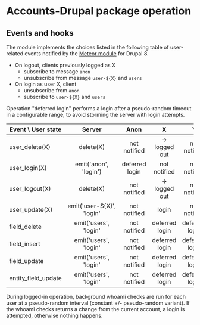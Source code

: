 # Accounts-Drupal package operation

## Events and hooks

The module implements the choices listed in the following table of user-related
events notified by the [Meteor module] for Drupal 8.

[Meteor module]: https://github.com/FGM/meteor

* On logout, clients previously logged as X
  * subscribe to message `anon`
  * unsubscribe from message `user-${X}` and `users`
* On login as user X, client
  * unsubscribe from `anon`
  * subscribe to `user-${X}` and `users`

Operation "deferred login" performs a login after a pseudo-random timeout in a
configurable range, to avoid storming the server with login attempts.

Event \ User state  | Server                    | Anon           | X              | Y              |
--------------------|:-------------------------:|:--------------:|:--------------:|:--------------:|
user_delete(X)      | delete(X)                 | not notified   | → logged out   | not notified   |
user_login(X)       | emit('anon', 'login')     | deferred login | not notified   | not notified   |
user_logout(X)      | delete(X)                 | not notified   | → logged out   | not notified   |
user_update(X)      | emit('user-${X}', 'login' | not notified   | login          | not notified   |
field_delete        | emit('users', 'login'     | not notified   | deferred login | deferred login |
field_insert        | emit('users', 'login'     | not notified   | deferred login | deferred login |
field_update        | emit('users', 'login'     | not notified   | deferred login | deferred login |
entity_field_update | emit('users', 'login'     | not notified   | deferred login | deferred login |

During logged-in operation, background whoami checks are run for each user at a
pseudo-random interval (constant +/- pseudo-random variant). If the whoami checks
returns a change from the current account, a login is attempted, otherwise nothing
happens.
